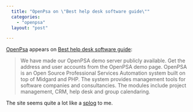 ```yaml
---
  title: "OpenPsa on \"Best help desk software guide\""
  categories: 
    - "openpsa"
  layout: "post"

---
```

[OpenPsa][1] appears on [Best help desk software guide][2]:

> We have made our OpenPSA demo server publicly available. Get the address and user accounts from the OpenPSA demo page. OpenPSA is an Open Source Professional Services Automation system built on top of Midgard and PHP. The system provides management tools for software companies and consultancies. The modules include project management, CRM, help desk and group calendaring.

The site seems quite a lot like a [splog][3] to me.

[1]: http://www.openpsa.org/
[2]: http://b0help.blogspot.com/
[3]: http://en.wikipedia.org/wiki/Splog